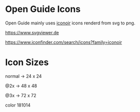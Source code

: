 # Open Guide Icons

Open Guide mainly uses [iconoir](https://iconoir.com/) icons renderd from svg to png.

https://www.svgviewer.de

https://www.iconfinder.com/search/icons?family=iconoir

# Icon Sizes

normal -> 24 x 24

@2x -> 48 x 48

@3x -> 72 x 72

color 181014
